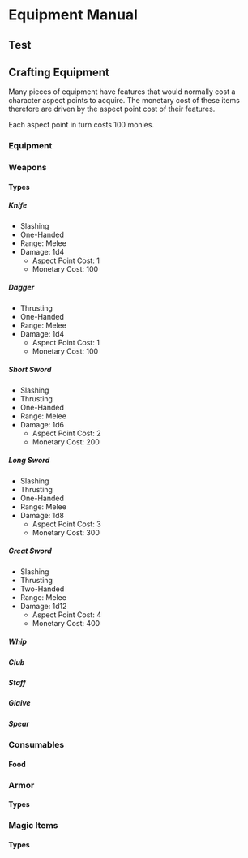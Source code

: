 # Equipment Manual

## Test

## Crafting Equipment

Many pieces of equipment have features that would normally cost a character aspect points to acquire. The monetary cost of these items therefore are driven by the aspect point cost of their features.

Each aspect point in turn costs 100 monies.


### Equipment

### Weapons
#### Types

##### Knife
* Slashing
* One-Handed
* Range: Melee
* Damage: 1d4
    * Aspect Point Cost: 1
    * Monetary Cost: 100


##### Dagger
* Thrusting
* One-Handed
* Range: Melee
* Damage: 1d4
    * Aspect Point Cost: 1
    * Monetary Cost: 100


##### Short Sword
* Slashing
* Thrusting
* One-Handed
* Range: Melee
* Damage: 1d6
    * Aspect Point Cost: 2
    * Monetary Cost: 200


##### Long Sword
* Slashing
* Thrusting
* One-Handed
* Range: Melee
* Damage: 1d8
    * Aspect Point Cost: 3
    * Monetary Cost: 300


##### Great Sword
* Slashing
* Thrusting
* Two-Handed
* Range: Melee
* Damage: 1d12
    * Aspect Point Cost: 4
    * Monetary Cost: 400


##### Whip
##### Club
##### Staff
##### Glaive
##### Spear


### Consumables
#### Food

### Armor
#### Types

### Magic Items
#### Types
